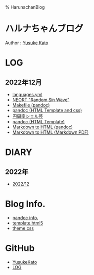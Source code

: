 % HarunachanBlog

# ハルナちゃんブログ

Author : [Yusuke Kato](https://yusukekato.github.io/)

# LOG

## 2022年12月

- [languages.yml](./log/2022/p1217.html)
- [NEORT "Random Sin Wave"](./log/2022/p1216_4.html)
- [Makefile (pandoc)](./log/2022/p1216_3.html)
- [pandoc (HTML Template and css)](./log/2022/p1216_2.html)
- [円周率シェル芸](./log/2022/p1216.html)
- [pandoc (HTML Template)](./log/2022/p1215.html)
- [Markdown to HTML (pandoc)](./log/2022/p1214_2.html)
- [Markdown to HTML (Markdown PDF)](./log/2022/p1214.html)

# DIARY

## 2022年

- [2022/12](./log/diary/p202212.html)

# Blog Info.

- [pandoc info.](https://jez.io/pandoc-markdown-css-theme/)
- [template.html5](https://github.com/jez/pandoc-markdown-css-theme/blob/master/template.html5)
- [theme.css](https://github.com/jez/pandoc-markdown-css-theme/blob/master/public/css/theme.css)

# GitHub

- [YusukeKato](https://github.com/YusukeKato)
- [LOG](https://github.com/YusukeKato/log)

